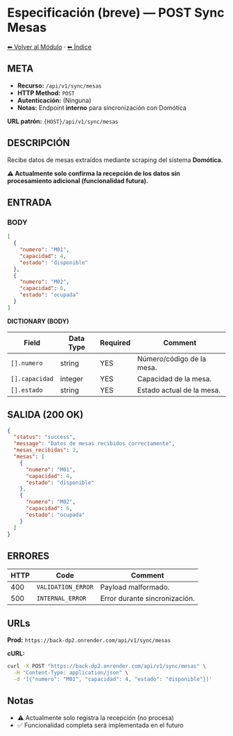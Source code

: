 # Especificación (breve) — POST Sync Mesas

[⬅ Volver al Módulo](../README.md) · [⬅ Índice](../../../README.md)

## META

- **Recurso:** `/api/v1/sync/mesas`
- **HTTP Method:** `POST`
- **Autenticación:** (Ninguna)
- **Notas:** Endpoint **interno** para sincronización con Domótica

**URL patrón:** `{HOST}/api/v1/sync/mesas`

## DESCRIPCIÓN

Recibe datos de mesas extraídos mediante scraping del sistema **Domótica**.

**⚠️ Actualmente solo confirma la recepción de los datos sin procesamiento adicional (funcionalidad futura).**

## ENTRADA

### BODY

```json
[
  {
    "numero": "M01",
    "capacidad": 4,
    "estado": "disponible"
  },
  {
    "numero": "M02",
    "capacidad": 6,
    "estado": "ocupada"
  }
]
```

**DICTIONARY (BODY)**

| Field | Data Type | Required | Comment |
|-------|-----------|----------|---------|
| `[].numero` | string | YES | Número/código de la mesa. |
| `[].capacidad` | integer | YES | Capacidad de la mesa. |
| `[].estado` | string | YES | Estado actual de la mesa. |

## SALIDA (200 OK)

```json
{
  "status": "success",
  "message": "Datos de mesas recibidos correctamente",
  "mesas_recibidas": 2,
  "mesas": [
    {
      "numero": "M01",
      "capacidad": 4,
      "estado": "disponible"
    },
    {
      "numero": "M02",
      "capacidad": 6,
      "estado": "ocupada"
    }
  ]
}
```

## ERRORES

| HTTP | Code | Comment |
|------|------|---------|
| 400 | `VALIDATION_ERROR` | Payload malformado. |
| 500 | `INTERNAL_ERROR` | Error durante sincronización. |

## URLs

**Prod:** `https://back-dp2.onrender.com/api/v1/sync/mesas`

**cURL:**
```bash
curl -X POST "https://back-dp2.onrender.com/api/v1/sync/mesas" \
  -H "Content-Type: application/json" \
  -d '[{"numero": "M01", "capacidad": 4, "estado": "disponible"}]'
```

## Notas

- ⚠️ Actualmente solo registra la recepción (no procesa)
- ✅ Funcionalidad completa será implementada en el futuro
